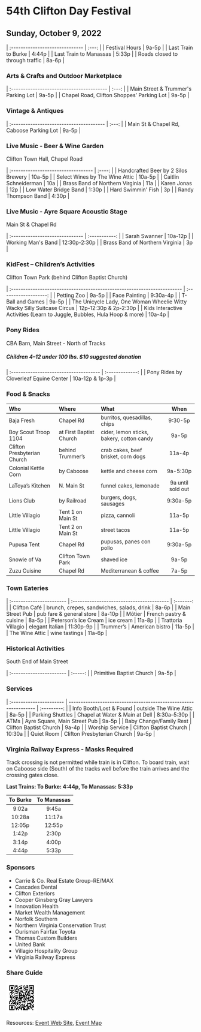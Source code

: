 # 54th Clifton Day Festival

## Sunday, October 9, 2022

| :------------------------------ | :---: |
| Festival Hours                  | 9a-5p |
| Last Train to Burke             | 4:44p |
| Last Train to Manassas          | 5:33p |
| Roads closed to through traffic | 8a-6p |

### Arts & Crafts and Outdoor Marketplace

| :---------------------------------------- | :---: |
| Main Street & Trummer's Parking Lot       | 9a-5p |
| Chapel Road, Clifton Shoppes’ Parking Lot | 9a-5p |

### Vintage & Antiques

| :--------------------------------------- | :---: |
| Main St & Chapel Rd, Caboose Parking Lot | 9a-5p |

### Live Music - Beer & Wine Garden

Clifton Town Hall, Chapel Road

| :---------------------------------- | :----: |
| Handcrafted Beer by 2 Silos Brewery | 10a-5p |
| Select Wines by The Wine Attic      | 10a-5p |
| Caitlin Schneiderman                | 10a    |
| Brass Band of Northern Virginia     | 11a    |
| Karen Jonas                         | 12p    |
| Low Water Bridge Band               | 1:30p  |
| Hard Swimmin' Fish                  | 3p     |
| Randy Thompson Band                 | 4:30p  |

### Live Music - Ayre Square Acoustic Stage

Main St & Chapel Rd

| :------------------------------ | :-----------: |
| Sarah Swanner                   | 10a-12p |
| Working Man's Band              | 12:30p-2:30p  |
| Brass Band of Northern Virginia | 3p         |

### KidFest – Children’s Activities

Clifton Town Park (behind Clifton Baptist Church)

| :----------------------------------------------------------------------- | :-------------------: |
| Petting Zoo                                                              | 9a-5p                 |
| Face Painting                                                            | 9:30a-4p              |
| T-Ball and Games                                                         | 9a-5p                 |
| The Unicycle Lady, One Woman Wheelie Witty Wacky Silly Suitcase Circus   | 12p-12:30p & 2p-2:30p |
| Kids Interactive Activities (Learn to Juggle, Bubbles, Hula Hoop & more) | 10a-4p                |

### Pony Rides

CBA Barn, Main Street - North of Tracks

##### Children 4–12 under 100 lbs. $10 suggested donation

| :------------------------------------- | :-------------: |
| Pony Rides by Cloverleaf Equine Center | 10a-12p & 1p-3p |

### Food & Snacks

| Who                         | Where                     | What                                         | When              |
| :-------------------------- | :---------                | :------------------------------------------- | :---------------: |
| Baja Fresh                  | Chapel Rd                 | burritos, quesadillas, chips                 | 9:30-5p           |
| Boy Scout Troop 1104        | at First Baptist Church   | cider, lemon sticks, bakery, cotton candy    | 9a-5p             |
| Clifton Presbyterian Church | behind Trummer’s          | crab cakes, beef brisket, corn dogs          | 11a-4p            |
| Colonial Kettle Corn        | by Caboose                | kettle and cheese corn                       | 9a-5:30p          |
| LaToya’s Kitchen            | N. Main St                | funnel cakes, lemonade                       | 9a until sold out |
| Lions Club                  | by Railroad               | burgers, dogs, sausages                      | 9:30a-5p          |
| Little Villagio             | Tent 1 on Main St         | pizza, cannoli                               | 11a-5p            |
| Little Villagio             | Tent 2 on Main St         | street tacos                                 | 11a-5p            |
| Pupusa Tent                 | Chapel Rd                 | pupusas, panes con pollo                     | 9:30a-5p          |
| Snowie of Va                | Clifton Town Park         | shaved ice                                   | 9a-5p             |
| Zuzu Cuisine                | Chapel Rd                 | Mediterranean & coffee                       | 7a-5p             |

### Town Eateries

| :----------------------- | :---------------------------------------- | :-------: |
| Clifton Café             | brunch, crepes, sandwiches, salads, drink | 8a-6p     |
| Main Street Pub          | pub fare & general store                  | 8a-10p    |
| Môtier                   | French pastry & cuisine                   | 8a-5p     |
| Peterson’s Ice Cream     | ice cream                                 | 11a-8p    |
| Trattoria Villagio       | elegant Italian                           | 11:30p-9p |
| Trummer’s                | American bistro                           | 11a-5p    |
| The Wine Attic           | wine tastings                             | 11a-6p    |

### Historical Activities

South End of Main Street

| :----------------------- | :-----: |
| Primitive Baptist Church |  9a-5p  |

### Services

| :---------------------- | ---------------------------------------------------------------- | :---------: |
| Info Booth/Lost & Found | outside The Wine Attic                                           | 8a-5p       |
| Parking Shuttles        | Chapel at Water & Main at Dell                                   | 8:30a–5:30p |
| ATMs                    | Ayre Square, Main Street Pub                                     | 9a-5p       |
| Baby Change/Family Rest | Clifton Baptist Church                                           | 9a-4p       |
| Worship Service         | Clifton Baptist Church                                           | 10:30a      |
| Quiet Room              | Clifton Presbyterian Church                                      | 9a-5p       |

### Virginia Railway Express - Masks Required

Track crossing is not permitted while train is in Clifton.  To board train, wait on Caboose side (South) of the tracks well before the train arrives and the crossing gates close.

__Last Trains: To Burke: 4:44p, To Manassas: 5:33p__

| To Burke | To Manassas |
| :------: | :---------: |
|  9:02a   |  9:45a      |
| 10:28a   | 11:17a      |
| 12:05p   | 12:55p      |
|  1:42p   |  2:30p      |
|  3:14p   |  4:00p      |
|  4:44p   |  5:33p      |


### Sponsors

  - Carrie & Co. Real Estate Group-RE/MAX
  - Cascades Dental
  - Clifton Exteriors
  - Cooper Ginsberg Gray Lawyers
  - Innovation Health
  - Market Wealth Management
  - Norfolk Southern
  - Northern Virginia Conservation Trust
  - Ourisman Fairfax Toyota
  - Thomas Custom Builders
  - United Bank
  - Villagio Hospitality Group
  - Virginia Railway Express

### Share Guide

![Clifton Day Times Guide](includes/timesguide-qr-code-high-2x2.png)

Resources: [Event Web Site](https://www.cliftonday.com/), [Event Map](https://www.cliftonday.com/content/map)

